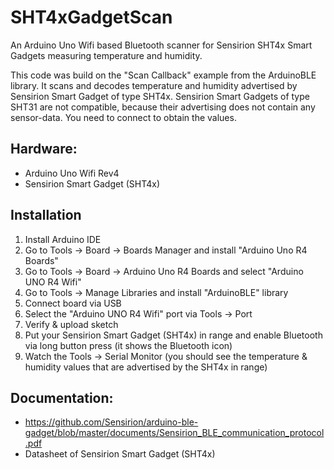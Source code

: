 # SHT4xGadgetScan
An Arduino Uno Wifi based Bluetooth scanner for Sensirion SHT4x Smart Gadgets measuring temperature and humidity.

This code was build on the "Scan Callback" example from the ArduinoBLE library.
It scans and decodes temperature and humidity advertised by Sensirion Smart Gadget of type SHT4x.
Sensirion Smart Gadgets of type SHT31 are not compatible, because their advertising does not contain any sensor-data. You need to connect to obtain the values.

## Hardware: 
- Arduino Uno Wifi Rev4
- Sensirion Smart Gadget (SHT4x)

## Installation
1. Install Arduino IDE
2. Go to Tools -> Board -> Boards Manager and install "Arduino Uno R4 Boards"
3. Go to Tools -> Board -> Arduino Uno R4 Boards and select "Arduino UNO R4 Wifi"
4. Go to Tools -> Manage Libraries and install "ArduinoBLE" library
5. Connect board via USB
6. Select the "Arduino UNO R4 Wifi" port via Tools -> Port
7. Verify & upload sketch
8. Put your Sensirion Smart Gadget (SHT4x) in range and enable Bluetooth via long button press (it shows the Bluetooth icon)
9. Watch the Tools -> Serial Monitor (you should see the temperature & humidity values that are advertised by the SHT4x in range)

## Documentation:
- https://github.com/Sensirion/arduino-ble-gadget/blob/master/documents/Sensirion_BLE_communication_protocol.pdf
- Datasheet of Sensirion Smart Gadget (SHT4x)
